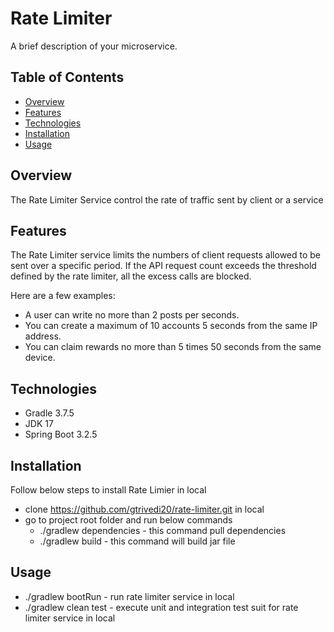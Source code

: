 # Rate Limiter 

A brief description of your microservice.

## Table of Contents

- [Overview](#overview)
- [Features](#features)
- [Technologies](#technologies)
- [Installation](#installation)
- [Usage](#usage)

## Overview

The Rate Limiter Service control the rate of traffic sent by client or a service

## Features

The Rate Limiter service limits the numbers of client requests allowed to be sent over a specific period. If the API request count exceeds the threshold defined by the rate limiter, all the excess calls are blocked.

Here are a few examples: 

- A user can write no more than 2 posts per seconds.
- You can create a maximum of 10 accounts 5 seconds from the same IP address. 
- You can claim rewards no more than 5 times 50 seconds from the same device.

## Technologies

- Gradle 3.7.5
- JDK 17
- Spring Boot 3.2.5

## Installation

Follow below steps to install Rate Limier in local

- clone https://github.com/gtrivedi20/rate-limiter.git in local
- go to project root folder and run below commands 
  - ./gradlew dependencies - this command pull dependencies 
  - ./gradlew build - this command will build jar file

## Usage

- ./gradlew bootRun - run rate limiter service in local
- ./gradlew clean test - execute unit and integration test suit for rate limiter service in local


